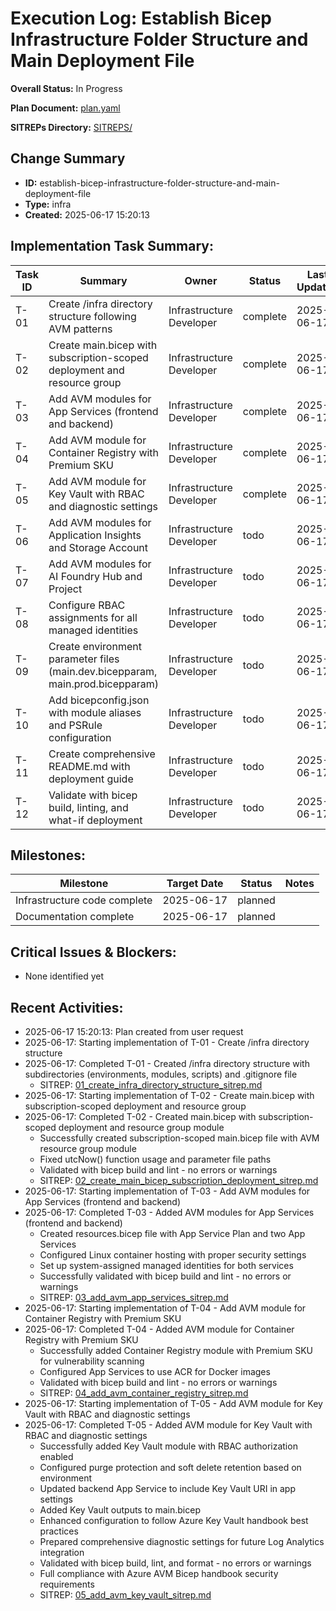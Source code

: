 # Execution Log: Establish Bicep Infrastructure Folder Structure and Main Deployment File

**Overall Status:** In Progress

**Plan Document:** [plan.yaml](./plan.yaml)

**SITREPs Directory:** [SITREPS/](./SITREPS/)

## Change Summary
- **ID:** establish-bicep-infrastructure-folder-structure-and-main-deployment-file
- **Type:** infra
- **Created:** 2025-06-17 15:20:13

## Implementation Task Summary:

| Task ID | Summary | Owner | Status | Last Updated |
|---------|---------|-------|--------|--------------|
| T-01 | Create /infra directory structure following AVM patterns | Infrastructure Developer | complete | 2025-06-17 |
| T-02 | Create main.bicep with subscription-scoped deployment and resource group | Infrastructure Developer | complete | 2025-06-17 |
| T-03 | Add AVM modules for App Services (frontend and backend) | Infrastructure Developer | complete | 2025-06-17 |
| T-04 | Add AVM module for Container Registry with Premium SKU | Infrastructure Developer | complete | 2025-06-17 |
| T-05 | Add AVM module for Key Vault with RBAC and diagnostic settings | Infrastructure Developer | complete | 2025-06-17 |
| T-06 | Add AVM modules for Application Insights and Storage Account | Infrastructure Developer | todo | 2025-06-17 |
| T-07 | Add AVM modules for AI Foundry Hub and Project | Infrastructure Developer | todo | 2025-06-17 |
| T-08 | Configure RBAC assignments for all managed identities | Infrastructure Developer | todo | 2025-06-17 |
| T-09 | Create environment parameter files (main.dev.bicepparam, main.prod.bicepparam) | Infrastructure Developer | todo | 2025-06-17 |
| T-10 | Add bicepconfig.json with module aliases and PSRule configuration | Infrastructure Developer | todo | 2025-06-17 |
| T-11 | Create comprehensive README.md with deployment guide | Infrastructure Developer | todo | 2025-06-17 |
| T-12 | Validate with bicep build, linting, and what-if deployment | Infrastructure Developer | todo | 2025-06-17 |

## Milestones:

| Milestone | Target Date | Status | Notes |
|-----------|-------------|--------|-------|
| Infrastructure code complete | 2025-06-17 | planned |  |
| Documentation complete | 2025-06-17 | planned |  |

## Critical Issues & Blockers:
* None identified yet

## Recent Activities:
* 2025-06-17 15:20:13: Plan created from user request
* 2025-06-17: Starting implementation of T-01 - Create /infra directory structure
* 2025-06-17: Completed T-01 - Created /infra directory structure with subdirectories (environments, modules, scripts) and .gitignore file
  - SITREP: [01_create_infra_directory_structure_sitrep.md](./SITREPS/01_create_infra_directory_structure_sitrep.md)
* 2025-06-17: Starting implementation of T-02 - Create main.bicep with subscription-scoped deployment and resource group
* 2025-06-17: Completed T-02 - Created main.bicep with subscription-scoped deployment and resource group module
  - Successfully created subscription-scoped main.bicep file with AVM resource group module
  - Fixed utcNow() function usage and parameter file paths
  - Validated with bicep build and lint - no errors or warnings
  - SITREP: [02_create_main_bicep_subscription_deployment_sitrep.md](./SITREPS/02_create_main_bicep_subscription_deployment_sitrep.md)
* 2025-06-17: Starting implementation of T-03 - Add AVM modules for App Services (frontend and backend)
* 2025-06-17: Completed T-03 - Added AVM modules for App Services (frontend and backend)
  - Created resources.bicep file with App Service Plan and two App Services
  - Configured Linux container hosting with proper security settings
  - Set up system-assigned managed identities for both services
  - Successfully validated with bicep build and lint - no errors or warnings
  - SITREP: [03_add_avm_app_services_sitrep.md](./SITREPS/03_add_avm_app_services_sitrep.md)
* 2025-06-17: Starting implementation of T-04 - Add AVM module for Container Registry with Premium SKU
* 2025-06-17: Completed T-04 - Added AVM module for Container Registry with Premium SKU
  - Successfully added Container Registry module with Premium SKU for vulnerability scanning
  - Configured App Services to use ACR for Docker images
  - Validated with bicep build and lint - no errors or warnings
  - SITREP: [04_add_avm_container_registry_sitrep.md](./SITREPS/04_add_avm_container_registry_sitrep.md)
* 2025-06-17: Starting implementation of T-05 - Add AVM module for Key Vault with RBAC and diagnostic settings
* 2025-06-17: Completed T-05 - Added AVM module for Key Vault with RBAC and diagnostic settings
  - Successfully added Key Vault module with RBAC authorization enabled
  - Configured purge protection and soft delete retention based on environment
  - Updated backend App Service to include Key Vault URI in app settings
  - Added Key Vault outputs to main.bicep
  - Enhanced configuration to follow Azure Key Vault handbook best practices
  - Prepared comprehensive diagnostic settings for future Log Analytics integration
  - Validated with bicep build, lint, and format - no errors or warnings
  - Full compliance with Azure AVM Bicep handbook security requirements
  - SITREP: [05_add_avm_key_vault_sitrep.md](./SITREPS/05_add_avm_key_vault_sitrep.md)
